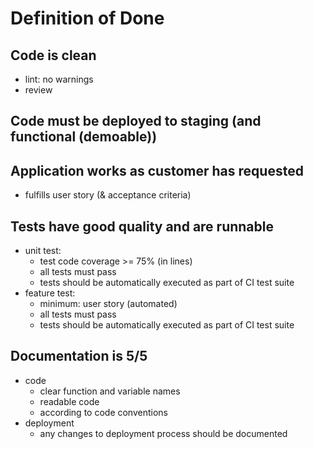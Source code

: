 # Definition of Done

## Code is clean
 - lint: no warnings
 - review
 

## Code must be deployed to staging (and functional (demoable)) 


## Application works as customer has requested
 - fulfills user story (& acceptance criteria)


## Tests have good quality and are runnable
 - unit test:
   - test code coverage >= 75% (in lines)
   - all tests must pass
   - tests should be automatically executed as part of CI test suite
 - feature test:
   - minimum: user story (automated)
   - all tests must pass
   - tests should be automatically executed as part of CI test suite
   

## Documentation is 5/5
 - code
    - clear function and variable names
    - readable code
    - according to code conventions
 - deployment
   - any changes to deployment process should be documented
